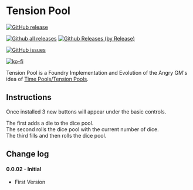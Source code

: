 # Tension Pool

[![GitHub release](https://img.shields.io/github/release/sdoehren/tension-pool.svg)](https://GitHub.com/sdoehren/always-centred/releases/)


[![Github all releases](https://img.shields.io/github/downloads/sdoehren/tension-pool/total.svg)](https://GitHub.com/sdoehren/tension-pool/releases/)
[![Github Releases (by Release)](https://img.shields.io/github/downloads/sdoehren/tension-pool/latest/total.svg)](https://GitHub.com/sdoehren/tension-pool/releases/)


[![GitHub issues](https://img.shields.io/github/issues/sdoehren/tension-pool.svg)](https://GitHub.com/sdoehren/tension-pool/issues/)
 

[![ko-fi](https://www.ko-fi.com/img/githubbutton_sm.svg)](https://ko-fi.com/sdoehren)

Tension Pool is a Foundry Implementation and Evolution of the Angry GM's idea of [Time Pools/Tension Pools](https://theangrygm.com/making-things-complicated/).


## Instructions

Once installed 3 new buttons will appear under the basic controls.  

The first adds a die to the dice pool.  
The second rolls the dice pool with the current number of dice.  
The third fills and then rolls the dice pool.

## Change log

#### 0.0.02 - Initial

- First Version
